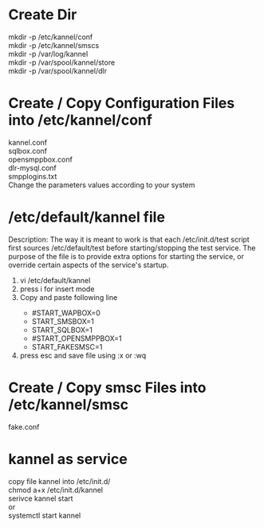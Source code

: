 # Create Dir
mkdir -p /etc/kannel/conf<br/>
mkdir -p /etc/kannel/smscs<br/>
mkdir -p /var/log/kannel<br/>
mkdir -p /var/spool/kannel/store<br/>
mkdir -p /var/spool/kannel/dlr<br/>

# Create / Copy Configuration Files into /etc/kannel/conf
kannel.conf<br/>
sqlbox.conf<br/>
opensmppbox.conf<br/>
dlr-mysql.conf <br/>
smpplogins.txt <br/>
Change the parameters values according to your system

# /etc/default/kannel file
Description: The way it is meant to work is that each /etc/init.d/test script first sources /etc/default/test before starting/stopping the test service. The purpose of the file is to provide extra options for starting the service, or override certain aspects of the service's startup.
<ol>
  <li>vi /etc/default/kannel</li>
  <li>press i for insert mode</li>
  <li>Copy and paste following line</li>
  <ul>
    <li>#START_WAPBOX=0</li>
    <li>START_SMSBOX=1</li>
    <li>START_SQLBOX=1</li>
    <li>#START_OPENSMPPBOX=1</li>
    <li>START_FAKESMSC=1</li>
  </ul>
  <li>press esc and save file using :x or :wq</li>
</ol>

# Create / Copy smsc Files into /etc/kannel/smsc
fake.conf<br/>

# kannel as service
copy file kannel into /etc/init.d/<br/>
chmod a+x /etc/init.d/kannel<br/>
serivce kannel start<br/>
or<br/>
systemctl start kannel<br/>
